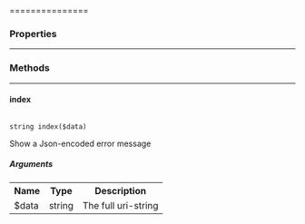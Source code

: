 ===============

### Properties
----------



### Methods
----------

#### index

<code>
string index($data)
</code>

Show a Json-encoded error message

##### Arguments

<table>
  <tr>
    <th>Name</th><th>Type</th><th>Description</th>
  </tr><tr><td>$data</td><td>string</td><td>The full uri-string</td></tr></table>

